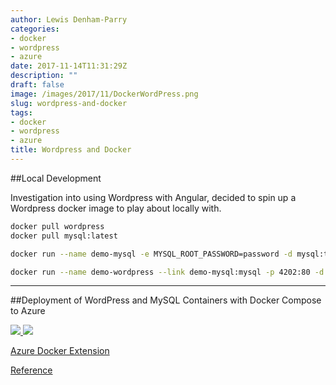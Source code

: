 ```yaml
---
author: Lewis Denham-Parry
categories:
- docker
- wordpress
- azure
date: 2017-11-14T11:31:29Z
description: ""
draft: false
image: /images/2017/11/DockerWordPress.png
slug: wordpress-and-docker
tags:
- docker
- wordpress
- azure
title: Wordpress and Docker
---
```


##Local Development

Investigation into using Wordpress with Angular, decided to spin up a Wordpress docker image to play about locally with.

```bash
docker pull wordpress
docker pull mysql:latest
```

```bash
docker run --name demo-mysql -e MYSQL_ROOT_PASSWORD=password -d mysql:tag
```

```bash
docker run --name demo-wordpress --link demo-mysql:mysql -p 4202:80 -d wordpress
```

---

##Deployment of WordPress and MySQL Containers with Docker Compose to Azure

<a href="//portal.azure.com/#create/Microsoft.Template/uri/https%3A%2F%2Fraw.githubusercontent.com%2FAzure%2Fazure-quickstart-templates%2Fmaster%2Fdocker-wordpress-mysql%2Fazuredeploy.json" target="_blank">
	<img src="//azuredeploy.net/deploybutton.png"/>
</a>

<a href="http://armviz.io/#/?load=https%3A%2F%2Fraw.githubusercontent.com%2FAzure%2Fazure-quickstart-templates%2Fmaster%2Fdocker-wordpress-mysql%2Fazuredeploy.json" target="_blank">
    <img src="http://armviz.io/visualizebutton.png"/>
</a>



[Azure Docker Extension](https://github.com/Azure/azure-docker-extension)



[Reference](https://github.com/Azure/azure-quickstart-templates/tree/master/docker-wordpress-mysql)
